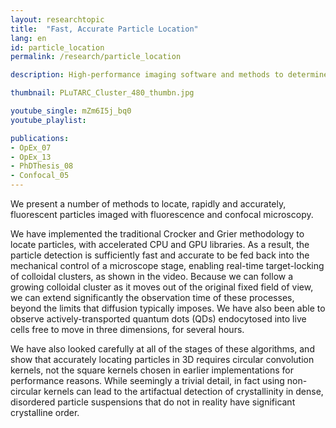 ```yaml
---
layout: researchtopic
title:  "Fast, Accurate Particle Location"
lang: en
id: particle_location
permalink: /research/particle_location

description: High-performance imaging software and methods to determine rapidly and precisely the 3D positions of many colloidal particles in microscope images.

thumbnail: PLuTARC_Cluster_480_thumbn.jpg

youtube_single: mZm6I5j_bq0
youtube_playlist: 

publications:
- OpEx_07
- OpEx_13
- PhDThesis_08
- Confocal_05
---
```

We present a number of methods to locate, rapidly and accurately, fluorescent particles imaged with fluorescence and confocal microscopy. 

We have implemented the traditional Crocker and Grier methodology to locate particles, with accelerated CPU and GPU libraries. As a result, the particle detection is sufficiently fast and accurate to be fed back into the mechanical control of a microscope stage, enabling real-time target-locking of colloidal clusters, as shown in the video. Because we can follow a growing colloidal cluster as it moves out of the original fixed field of view, we can extend significantly the observation time of these processes, beyond the limits that diffusion typically imposes. We have also been able to observe actively-transported quantum dots (QDs) endocytosed into live cells free to move in three dimensions, for several hours. 

We have also looked carefully at all of the stages of these algorithms, and show that accurately locating particles in 3D requires circular convolution kernels, not the square kernels chosen in earlier implementations for performance reasons. While seemingly a trivial detail, in fact using non-circular kernels can lead to the artifactual detection of crystallinity in dense, disordered particle suspensions that do not in reality have significant crystalline order.
